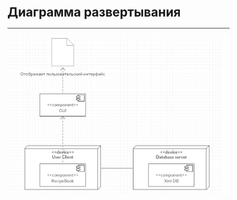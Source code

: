 # Диаграмма развертывания
---

![Диаграмма развертывания](https://github.com/Belevic/Recipe_Book/blob/master/Documentation/Mockups/Deploynment.png) 

